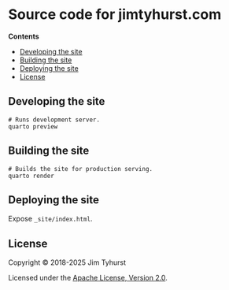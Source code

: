 # Source code for jimtyhurst.com

**Contents**

* [Developing the site](#developing-the-site)
* [Building the site](#building-the-site)
* [Deploying the site](#deploying-the-site)
* [License](#license)

## Developing the site

```shell
# Runs development server.
quarto preview
```

## Building the site

```shell
# Builds the site for production serving.
quarto render
```

## Deploying the site

Expose `_site/index.html`.

## License

Copyright &copy; 2018-2025 Jim Tyhurst

Licensed under the [Apache License, Version 2.0](./LICENSE).
